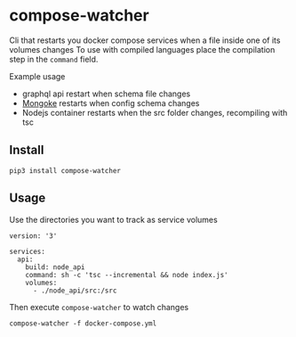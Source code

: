 # compose-watcher

Cli that restarts you docker compose services when a file inside one of its volumes changes
To use with compiled languages place the compilation step in the `command` field.

Example usage

-   graphql api restart when schema file changes
-   [Mongoke](https://github.com/remorses/mongoke) restarts when config schema changes
-   Nodejs container restarts when the src folder changes, recompiling with tsc

## Install

```
pip3 install compose-watcher
```

## Usage

Use the directories you want to track as service volumes

```
version: '3'

services:
  api:
    build: node_api
    command: sh -c 'tsc --incremental && node index.js'
    volumes:
      - ./node_api/src:/src

```
Then execute `compose-watcher` to watch changes

```
compose-watcher -f docker-compose.yml
```
